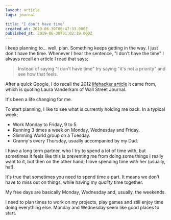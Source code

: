 ```yaml
---
layout: article
tags: journal

title: "I don't have time"
created_at: 2019-06-30T00:47:33.000Z
published_at: 2019-06-30T01:02:19.000Z
---
```

I keep planning to... well, plan. Something keeps getting in the way. I just don't have the time. Whenever I hear the sentence, "I don't have the time" I always recall an article I read that says;

> Instead of saying "I don't have time" try saying "it's not a priority" and see how that feels.

After a quick Google, I do recall the 2012 [lifehacker article](https://lifehacker.com/instead-of-saying-i-dont-have-time-say-its-not-a-pr-5892948) it came from, which is quoting Laura Vanderkam of Wall Street Journal.

It's been a life changing for me.

To start planning, I like to see what is currently holding me back. In a typical week;

*   Work Monday to Friday, 9 to 5.
*   Running 3 times a week on Monday, Wednesday and Friday.
*   Slimming World group on a Tuesday.
*   Granny's every Thursday, usually accompanied by my Dad.

I have a long term partner, who I try to spend a lot of time with, but sometimes it feels like this is preventing me from doing some things I really want to it, but then on the other hand; I love spending time with her (usually, ha!).

It's true that sometimes you need to spend time a part. It means we don't have to miss out on things, while having my _quality_ time together.

My free days are basically Monday, Wednesday and, usually, the weekends.

I need to plan times to work on my projects, play games and still enjoy time doing everything else. Monday and Wednesday seem like good places to start.
